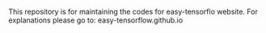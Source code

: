 This repository is for maintaining the codes for easy-tensorflo website.
For explanations please go to: easy-tensorflow.github.io

